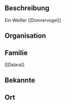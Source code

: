 ## Beschreibung
Ein Weißer [[Donnervogel]] 

## Organisation


## Familie
[[Dalara]]

## Bekannte


## Ort
